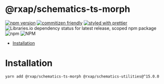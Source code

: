 @rxap/schematics-ts-morph
======

[![npm version](https://img.shields.io/npm/v/@rxap/schematics-ts-morph?style=flat-square)](https://www.npmjs.com/package/@rxap/schematics-ts-morph)
[![commitizen friendly](https://img.shields.io/badge/commitizen-friendly-brightgreen.svg?style=flat-square)](https://commitizen.github.io/cz-cli/)
[![styled with prettier](https://img.shields.io/badge/styled_with-prettier-ff69b4.svg?style=flat-square)](https://github.com/prettier/prettier)
![Libraries.io dependency status for latest release, scoped npm package](https://img.shields.io/librariesio/release/npm/@rxap/schematics-ts-morph)
![npm](https://img.shields.io/npm/dm/@rxap/schematics-ts-morph)
![NPM](https://img.shields.io/npm/l/@rxap/schematics-ts-morph)

> 

- [Installation](#installation)

# Installation

```
yarn add @rxap/schematics-ts-morph @rxap/schematics-utilities@^15.0.0
```

